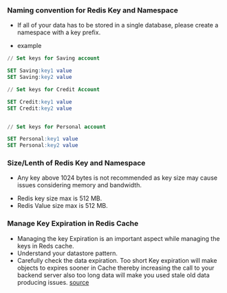 ### Naming convention for Redis Key and Namespace
- If all of your data has to be stored in a single database, please create a namespace with a key prefix.

- example

~~~sql
// Set keys for Saving account

SET Saving:key1 value
SET Saving:key2 value

// Set keys for Credit Account

SET Credit:key1 value
SET Credit:key2 value


// Set keys for Personal account

SET Personal:key1 value
SET Personal:key2 value
~~~

### Size/Lenth of Redis Key and Namespace
- Any key above 1024 bytes is not recommended as key size may cause issues considering memory and bandwidth.

+ Redis key size max is 512 MB.
+ Redis Value size max is 512 MB.


### Manage Key Expiration in Redis Cache
- Managing the key Expiration is an important aspect while managing the keys in Reds cache.
- Understand your datastore pattern.
- Carefully check the data expiration. Too short Key expiration will make objects to expires sooner in Cache thereby increasing the call to your backend server also too long data will make you used stale old data producing issues.
[source](https://www.thecodebuzz.com/redis-cache-best-practices-development/)

